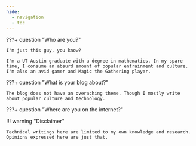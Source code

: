 ```yaml
---
hide:
  - navigation
  - toc
---
```


???+ question "Who are you?"

    I'm just this guy, you know?

    I'm a UT Austin graduate with a degree in mathematics. In my spare time, I consume an absurd amount of popular entrainment and culture. I'm also an avid gamer and Magic the Gathering player.

???+ question "What is your blog about?"

    The blog does not have an overaching theme. Though I mostly write about popular culture and technology.

???+ question "Where are you on the internet?"

!!! warning "Disclaimer"

    Technical writings here are limited to my own knowledge and research.
    Opinions expressed here are just that. 